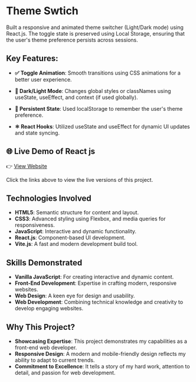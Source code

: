 # Theme  Swtich

Built a responsive and animated theme switcher (Light/Dark mode) using React.js. The toggle state is preserved using Local Storage, ensuring that the user's theme preference persists across sessions.

## Key Features:

- **✅ Toggle Animation**: Smooth transitions using CSS animations for a better user experience.

- **🌙 Dark/Light Mode**: Changes global styles or classNames using useState, useEffect, and context (if used globally).

- **💾 Persistent State**: Used localStorage to remember the user's theme preference.

- **⚛️ React Hooks**: Utilized useState and useEffect for dynamic UI updates and state syncing.



## 🌐 Live Demo of React js
👉 [View Website](https://gjp-theme-switch-reactjs.netlify.app)

Click the links above to view the live versions of this project.


## Technologies Involved
- **HTML5**: Semantic structure for content and layout.
- **CSS3**: Advanced styling using  Flexbox, and media queries for responsiveness.
- **JavaScript**: Interactive and dynamic functionality.
- **React.js**: Component-based UI development.
- **Vite.js**: A fast and modern development build tool.


## Skills Demonstrated
- **Vanilla JavaScript**: For creating interactive and dynamic content.
- **Front-End Development**: Expertise in crafting modern, responsive websites.
- **Web Design**: A keen eye for design and usability.
- **Web Development**: Combining technical knowledge and creativity to develop engaging websites.


## Why This Project?
- **Showcasing Expertise**: This project demonstrates my capabilities as a front-end web developer.
- **Responsive Design**: A modern and mobile-friendly design reflects my ability to adapt to current trends.
- **Commitment to Excellence**: It tells a story of my hard work, attention to detail, and passion for web development.
